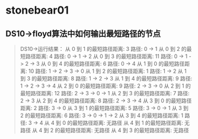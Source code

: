 # stonebear01

## DS10->floyd算法中如何输出最短路径的节点
> DS10->运行结果：
  从 0 到 1 的最短路径距离: 3
  路径: 0 -> 1
  从 0 到 2 的最短路径距离: 4
路径: 0 -> 1 -> 2
从 0 到 3 的最短路径距离: 11
路径: 0 -> 1 -> 2 -> 3
从 0 到 4 的最短路径距离: 6
路径: 0 -> 4
从 1 到 0 的最短路径距离: 10
路径: 1 -> 2 -> 3 -> 0
从 1 到 2 的最短路径距离: 1
路径: 1 -> 2
从 1 到 3 的最短路径距离: 8
路径: 1 -> 2 -> 3
从 1 到 4 的最短路径距离: 9
路径: 1 -> 2 -> 3 -> 4
从 2 到 0 的最短路径距离: 9
路径: 2 -> 3 -> 0
从 2 到 1 的最短路径距离: 12
路径: 2 -> 3 -> 0 -> 1
从 2 到 3 的最短路径距离: 7
路径: 2 -> 3
从 2 到 4 的最短路径距离: 8
路径: 2 -> 3 -> 4
从 3 到 0 的最短路径距离: 2
路径: 3 -> 0
从 3 到 1 的最短路径距离: 5
路径: 3 -> 0 -> 1
从 3 到 2 的最短路径距离: 6
路径: 3 -> 0 -> 1 -> 2
从 3 到 4 的最短路径距离: 1
路径: 3 -> 4
从 4 到 0 的最短路径距离: 无路径
从 4 到 1 的最短路径距离: 无路径
从 4 到 2 的最短路径距离: 无路径
从 4 到 3 的最短路径距离: 无路径


